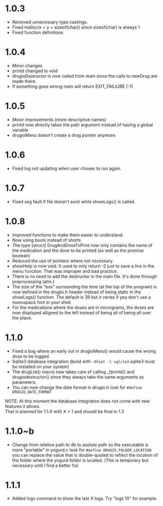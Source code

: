 # 1.0.3

* Removed unnecessary type castings. 
* Fixed malloc(x + y + sizeof(char)) since sizeof(char) is always 1
* Fixed function definitions 

# 1.0.4

* Minor changes
* printd changed to void
* drugioDestructor is now called from main since the calls to newDrug are made there.
* If something goes wrong main will return EXIT_FAILIURE (-1)

# 1.0.5

* Minor improvements (more descriptive names)
* printd now directly takes the path argument instead of having a global variable 
* drugioMenu doesn't create a drug pointer anymore. 

# 1.0.6

* Fixed log not updating when user choses to run again.

# 1.0.7

* Fixed seg fault if file doesn't exist while showLogs() is called.

# 1.0.8

* Improved functions to make them easier to understand.
* Now using bools instead of shorts
* The type (struct) DrugAndDoseToPrint now only contains the name of
  the medication and the dose to be printed (as well as the promise boolean)
* Reduced the use of pointers where not necessary.
* showHelp is now void. It used to only return -2 just to save a line in the menu function. That was improper and bad practice.
* There is no need to add the destructor in the main file. It's done through preprocessing (atm.)
* The size of the "box" surrounding the time (at the top of the program) is now defined in the drugio.h header instead of being static in the showLogs() function. The default is 39 but it varies if you don't use a monospace font in your shell.
* For the medications where the doses are in micrograms,
  the doses are now displayed alligned to the left instead of being all of being all over the place.
  
# 1.1.0

* Fixed a bug where an early out in drugioMenu() would cause the wrong dose to be logged. 
* Sqlite3 database integration (build with `-Ofast -l sqlite3` sqlite3 must be installed on your system)
* The drugList() macro now takes care of calling _fprintd() and drugiodestructor() since they always take the same arguments as parameters.
* You can now change the date format in drugio.h look for `#define DRUGIO_DATE_FORMAT`

NOTE: At this moment the database integration does not come with new features it allows. </br>
That is planned for 1.1.X with X > 1 and should be final in 1.3 

# 1.1.0~b

* Change from relative path to db to asolute path so the executable is more "portable"
  in yogurd.c look for `#define DRUGIO_FOLDER_LOCATION` you can replace the value that is double-quoted 
  to reflect the location of the folder where the yogurd folder is located. (This is temporary but necessary until I find a better fix)
  
# 1.1.1

* Added logs command to show the last X logs. Try "logs 10" for example. 